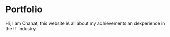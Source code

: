 # Portfolio
Hi, I am Chahat, this website is all about my achievements an dexperience in the IT industry. 
